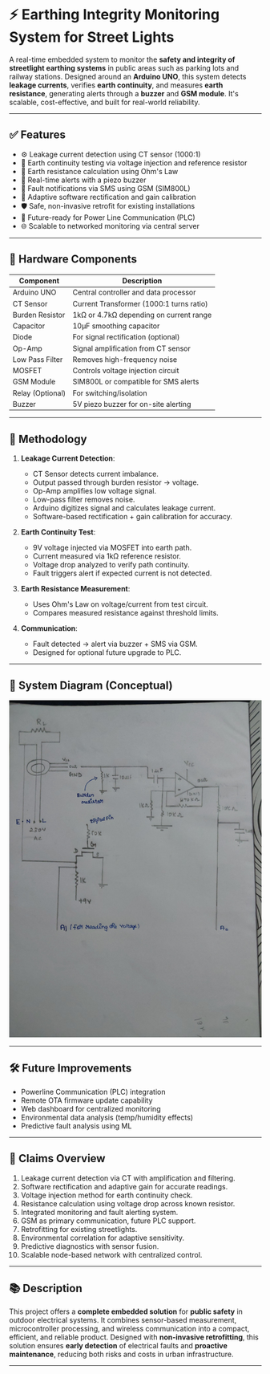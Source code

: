 # ⚡ Earthing Integrity Monitoring System for Street Lights

A real-time embedded system to monitor the **safety and integrity of streetlight earthing systems** in public areas such as parking lots and railway stations. Designed around an **Arduino UNO**, this system detects **leakage currents**, verifies **earth continuity**, and measures **earth resistance**, generating alerts through a **buzzer** and **GSM module**. It's scalable, cost-effective, and built for real-world reliability.

---

## ✅ Features

- ⚙️ Leakage current detection using CT sensor (1000:1)
- 🔌 Earth continuity testing via voltage injection and reference resistor
- 🧮 Earth resistance calculation using Ohm's Law
- 🔔 Real-time alerts with a piezo buzzer
- 📲 Fault notifications via SMS using GSM (SIM800L)
- 🔄 Adaptive software rectification and gain calibration
- 🛡️ Safe, non-invasive retrofit for existing installations
- 📡 Future-ready for Power Line Communication (PLC)
- 🌐 Scalable to networked monitoring via central server

---

## 🔩 Hardware Components

| Component         | Description                                  |
|------------------|----------------------------------------------|
| Arduino UNO       | Central controller and data processor        |
| CT Sensor         | Current Transformer (1000:1 turns ratio)     |
| Burden Resistor   | 1kΩ or 4.7kΩ depending on current range       |
| Capacitor         | 10μF smoothing capacitor                     |
| Diode             | For signal rectification (optional)          |
| Op-Amp            | Signal amplification from CT sensor          |
| Low Pass Filter   | Removes high-frequency noise                 |
| MOSFET            | Controls voltage injection circuit           |
| GSM Module        | SIM800L or compatible for SMS alerts         |
| Relay (Optional)  | For switching/isolation                      |
| Buzzer            | 5V piezo buzzer for on-site alerting         |

---

## 🧠 Methodology

1. **Leakage Current Detection**:
   - CT Sensor detects current imbalance.
   - Output passed through burden resistor → voltage.
   - Op-Amp amplifies low voltage signal.
   - Low-pass filter removes noise.
   - Arduino digitizes signal and calculates leakage current.
   - Software-based rectification + gain calibration for accuracy.

2. **Earth Continuity Test**:
   - 9V voltage injected via MOSFET into earth path.
   - Current measured via 1kΩ reference resistor.
   - Voltage drop analyzed to verify path continuity.
   - Fault triggers alert if expected current is not detected.

3. **Earth Resistance Measurement**:
   - Uses Ohm's Law on voltage/current from test circuit.
   - Compares measured resistance against threshold limits.

4. **Communication**:
   - Fault detected → alert via buzzer + SMS via GSM.
   - Designed for optional future upgrade to PLC.

---

## 📐 System Diagram (Conceptual)

 ![System Diagram](docs/Schematic.jpg)


---

## 🛠️ Future Improvements

- Powerline Communication (PLC) integration
- Remote OTA firmware update capability
- Web dashboard for centralized monitoring
- Environmental data analysis (temp/humidity effects)
- Predictive fault analysis using ML

---

## 📝 Claims Overview

1. Leakage current detection via CT with amplification and filtering.
2. Software rectification and adaptive gain for accurate readings.
3. Voltage injection method for earth continuity check.
4. Resistance calculation using voltage drop across known resistor.
5. Integrated monitoring and fault alerting system.
6. GSM as primary communication, future PLC support.
7. Retrofitting for existing streetlights.
8. Environmental correlation for adaptive sensitivity.
9. Predictive diagnostics with sensor fusion.
10. Scalable node-based network with centralized control.

---

## 📚 Description

This project offers a **complete embedded solution** for **public safety** in outdoor electrical systems. It combines sensor-based measurement, microcontroller processing, and wireless communication into a compact, efficient, and reliable product. Designed with **non-invasive retrofitting**, this solution ensures **early detection** of electrical faults and **proactive maintenance**, reducing both risks and costs in urban infrastructure.

---

